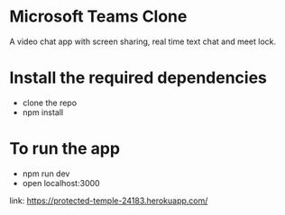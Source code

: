 # Microsoft Teams Clone
A video chat app with screen sharing, real time text chat and meet lock.

# Install the required dependencies

* clone the repo
* npm install

# To run the app

* npm run dev
* open localhost:3000

link: https://protected-temple-24183.herokuapp.com/

